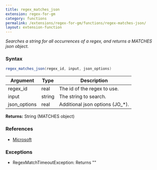 ```yaml
---
title: regex_matches_json
extension: regex-for-gm
category: functions
permalink: /extensions/regex-for-gm/functions/regex-matches-json/
layout: extension-function
---
```


_Searches a string for all occurrences of a regex, and returns a MATCHES json object._

### Syntax ###
```cs
regex_matches_json(regex_id, input, json_options)
```

| Argument | Type | Description |
| --- | --- | --- |
| regex_id | real | The id of the regex to use. |
| input | string | The string to search. |
| json_options | real | Additional json options (JO_*). |

**Returns:** String (MATCHES object)

### References ###

* [Microsoft](https://docs.microsoft.com/en-us/dotnet/api/system.text.regularexpressions.regex.matches?view=netframework-4.7#System_Text_RegularExpressions_Regex_Matches_System_String_)

### Exceptions ###

* RegexMatchTimeoutException: Returns ""


